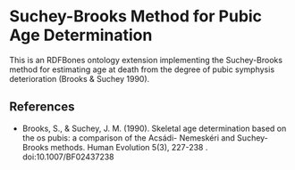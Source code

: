 # Suchey-Brooks Method for Pubic Age Determination
This is an RDFBones ontology extension implementing the Suchey-Brooks method for estimating age at death from the degree of pubic symphysis deterioration (Brooks & Suchey 1990).

## References
* Brooks, S., & Suchey, J. M. (1990). Skeletal age determination based on the os pubis: a comparison of the Acsádi- Nemeskéri and Suchey-Brooks methods. Human Evolution 5(3), 227-238 . doi:10.1007/BF02437238
